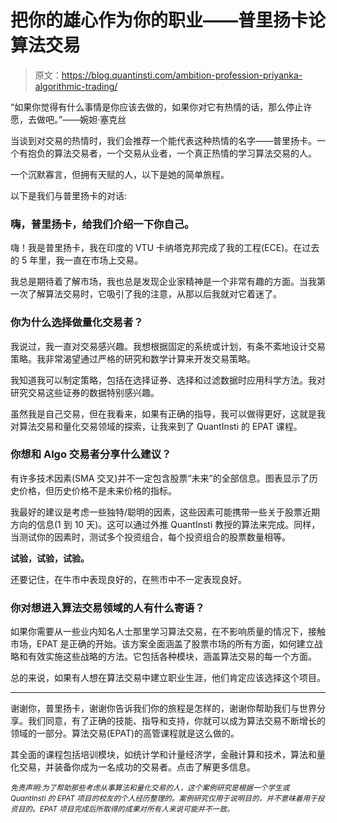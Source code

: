 # 把你的雄心作为你的职业——普里扬卡论算法交易

> 原文：<https://blog.quantinsti.com/ambition-profession-priyanka-algorithmic-trading/>

“如果你觉得有什么事情是你应该去做的，如果你对它有热情的话，那么停止许愿，去做吧。”——婉妲·塞克丝

当谈到对交易的热情时，我们会推荐一个能代表这种热情的名字——普里扬卡。一个有抱负的算法交易者，一个交易从业者，一个真正热情的学习算法交易的人。

一个沉默寡言，但拥有天赋的人，以下是她的简单旅程。

以下是我们与普里扬卡的对话:

### 嗨，普里扬卡，给我们介绍一下你自己。

嗨！我是普里扬卡，我在印度的 VTU 卡纳塔克邦完成了我的工程(ECE)。在过去的 5 年里，我一直在市场上交易。

我总是期待着了解市场，我也总是发现企业家精神是一个非常有趣的方面。当我第一次了解算法交易时，它吸引了我的注意，从那以后我就对它着迷了。

### 你为什么选择做量化交易者？

我说过，我一直对交易感兴趣。我想根据固定的系统或计划，有条不紊地设计交易策略。我非常渴望通过严格的研究和数学计算来开发交易策略。

我知道我可以制定策略，包括在选择证券、选择和过滤数据时应用科学方法。我对研究交易这些证券的数据特别感兴趣。

虽然我是自己交易，但在我看来，如果有正确的指导，我可以做得更好，这就是我对算法交易和量化交易领域的探索，让我来到了 QuantInsti 的 EPAT 课程。

### 你想和 Algo 交易者分享什么建议？

有许多技术因素(SMA 交叉)并不一定包含股票“未来”的全部信息。图表显示了历史价格，但历史价格不是未来价格的指标。

我最好的建议是考虑一些独特/聪明的因素，这些因素可能携带一些关于股票近期方向的信息(1 到 10 天)。这可以通过外推 QuantInsti 教授的算法来完成。同样，当测试你的因素时，测试多个投资组合，每个投资组合的股票数量相等。

**试验，试验，试验。**

还要记住，在牛市中表现良好的，在熊市中不一定表现良好。

### 你对想进入算法交易领域的人有什么寄语？

如果你需要从一些业内知名人士那里学习算法交易，在不影响质量的情况下，接触市场，EPAT 是正确的开始。该方案全面涵盖了股票市场的所有方面，如何建立战略和有效实施这些战略的方法。它包括各种模块，涵盖算法交易的每一个方面。

总的来说，如果有人想在算法交易中建立职业生涯，他们肯定应该选择这个项目。

* * *

谢谢你，普里扬卡，谢谢你告诉我们你的旅程是怎样的，谢谢你帮助我们与世界分享。我们同意，有了正确的技能、指导和支持，你就可以成为算法交易不断增长的领域的一部分。算法交易(EPAT)的高管课程就是这么做的。

其全面的课程包括培训模块，如统计学和计量经济学，金融计算和技术，算法和量化交易，并装备你成为一名成功的交易者。点击了解更多信息。

*<small>免责声明:为了帮助那些考虑从事算法和量化交易的人，这个案例研究是根据一个学生或 QuantInsti 的 EPAT 项目的校友的个人经历整理的。案例研究仅用于说明目的，并不意味着用于投资目的。EPAT 项目完成后所取得的成果对所有人来说可能并不一致。</small>*